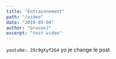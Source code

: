 ```yaml
---
title: "Entrainnement"
path: "/video"
date: "2019-05-04"
author: "GrusonJ"
excerpt: "test video"
---
```


`youtube: 2Xc9gXyf2G4`
yo je change  le post
